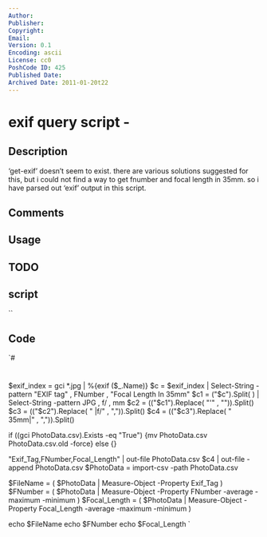 ```yaml
---
Author: 
Publisher: 
Copyright: 
Email: 
Version: 0.1
Encoding: ascii
License: cc0
PoshCode ID: 425
Published Date: 
Archived Date: 2011-01-20t22
---
```


# exif query script - 

## Description

‘get-exif’ doesn’t seem to exist. there are various solutions suggested for this, but i could not find a way to get fnumber and focal length in 35mm.  so i have parsed out ‘exif’ output in this script.

## Comments



## Usage



## TODO



## script

``

## Code

`#
 #
 
 
 $exif_index  =  gci *.jpg | %{exif ($_.Name)}
 $c = $exif_index | Select-String -pattern "EXIF tag" , FNumber , "Focal Length In 35mm"
 $c1 =  ("$c").Split(  ) | Select-String -pattern JPG , f/ , mm
 $c2 = (("$c1").Replace( "'" , "")).Split()
 $c3 = (("$c2").Replace( " |f/" , ",")).Split()
 $c4 = (("$c3").Replace( " 35mm|" , ",")).Split()
 
 if ((gci PhotoData.csv).Exists -eq "True") {mv PhotoData.csv PhotoData.csv.old -force}
 else {}
 
 "Exif_Tag,FNumber,Focal_Length" | out-file PhotoData.csv
 $c4 | out-file -append PhotoData.csv
 $PhotoData = import-csv -path PhotoData.csv
 
 $FileName =  ( $PhotoData | Measure-Object -Property Exif_Tag  )
 $FNumber = ( $PhotoData | Measure-Object -Property FNumber  -average -maximum -minimum ) 
 $Focal_Length = ( $PhotoData | Measure-Object -Property Focal_Length  -average -maximum -minimum ) 
 
 echo $FileName
 echo $FNumber
 echo $Focal_Length
`

